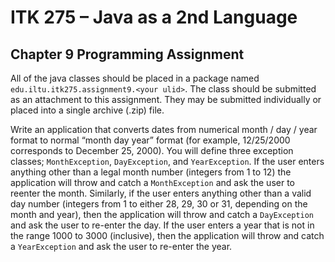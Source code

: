 # ITK 275 – Java as a 2nd Language
## Chapter 9 Programming Assignment


All of the java classes should be placed in a package named `edu.iltu.itk275.assignment9.<your ulid>`.  The class should be submitted as an attachment to this assignment.  They may be submitted individually or placed into a single archive (.zip) file.

Write an application that converts dates from numerical month / day / year format to normal “month day year” format (for example, 12/25/2000 corresponds to December 25, 2000).  You will define three exception classes; `MonthException`, `DayException`, and `YearException`.  If the user enters anything other than a legal month number (integers from 1 to 12) the application will throw and catch a `MonthException` and ask the user to reenter the month.  Similarly, if the user enters anything other than a valid day number (integers from 1 to either 28, 29, 30 or 31, depending on the month and year), then the application will throw and catch a `DayException` and ask the user to re-enter the day.  If the user enters a year that is not in the range 1000 to 3000 (inclusive), then the application will throw and catch a `YearException` and ask the user to re-enter the year.  
